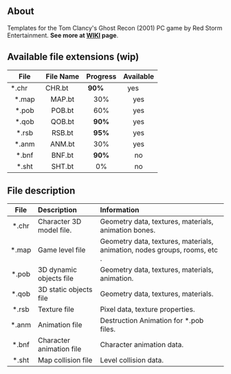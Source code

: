 ## About

Templates for the Tom Clancy's Ghost Recon (2001) PC game by Red Storm Entertainment. 
**See more at [WIKI](https://github.com/AlexKimov/010Editor-Templates-GR/wiki) page**. 

## Available file extensions (wip)

| File         | File Name     | Progress     | Available  |
| :----------: | :-----------: | :----------: | :--------: |
| *.chr        | CHR.bt        | **90%**      | yes        |
| *.map        | MAP.bt        | 30%          | yes        |
| *.pob        | POB.bt        | 60%          | yes        |
| *.qob        | QOB.bt        | **90%**      | yes        |
| *.rsb        | RSB.bt        | **95%**      | yes        |
| *.anm        | ANM.bt        | 30%           | yes        |
| *.bnf        | BNF.bt        | **90%**           | no         |
| *.sht        | SHT.bt        | 0%           | no         | 

## File description

| File          | Description              | Information | 
| :-----------: | :----------------------- | :----------------------------------------------------------------------- |
| *.chr         | Character 3D model file. | Geometry data, textures, materials, animation bones.                     | 
| *.map         | Game level file          | Geometry data, textures, materials, animation, nodes groups, rooms, etc .|
| *.pob         | 3D dynamic objects file  | Geometry data, textures, materials, animation.                           |
| *.qob         | 3D static objects file   | Geometry data, textures, materials.                                      |
| *.rsb         | Texture file             | Pixel data, texture properties.                                          |
| *.anm         | Animation file           | Destruction Animation for *.pob files.                                   |
| *.bnf         | Character animation file | Character animation data.                                                |
| *.sht         | Map collision file       | Level collision data.                                                    |
